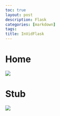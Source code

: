 ```yaml
---
toc: true
layout: post
description: Flask
categories: [markdown]
tags:
title: InVidFlask
---
```


# Home

![]({{site.baseurl}}/images/HomeChanges.png)

# Stub

![]({{site.baseurl}}/images/STUBChanges.png)